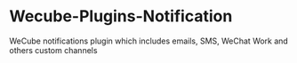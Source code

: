 # Wecube-Plugins-Notification
WeCube notifications plugin which includes emails, SMS, WeChat Work and others custom channels
